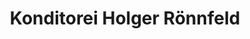 ---
title: "Konditorei Holger Rönnfeld"
url: /hamburg/konditorei-holger-roennfeld/
shop: Bäckerei
---